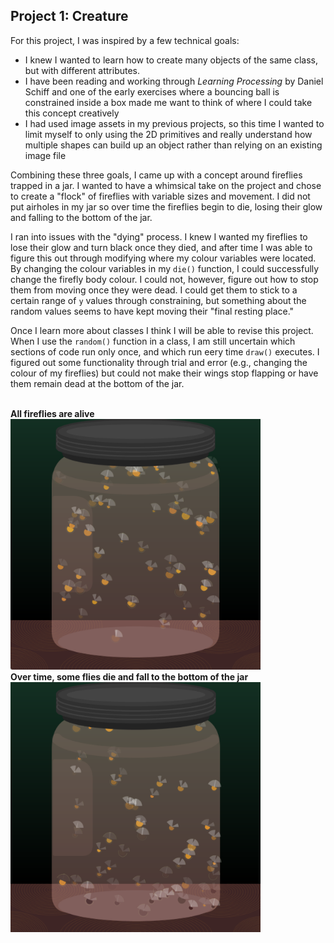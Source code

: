 ## Project 1: Creature

For this project, I was inspired by a few technical goals:
* I knew I wanted to learn how to create many objects of the same class, but with different attributes.
* I have been reading and working through _Learning Processing_ by Daniel Schiff and one of the early exercises where a bouncing ball is constrained inside a box made me want to think of where I could take this concept creatively
* I had used image assets in my previous projects, so this time I wanted to limit myself to only using the 2D primitives and really understand how multiple shapes can build up an object rather than relying on an existing image file

Combining these three goals, I came up with a concept around fireflies trapped in a jar. I wanted to have a whimsical take on the project and chose to create a "flock" of fireflies with variable sizes and movement. I did not put airholes in my jar so over time the fireflies begin to die, losing their glow and falling to the bottom of the jar.

I ran into issues with the "dying" process. I knew I wanted my fireflies to lose their glow and turn black once they died, and after time I was able to figure this out through modifying where my colour variables were located. By changing the colour variables in my `die()` function, I could successfully change the firefly body colour. I could not, however, figure out how to stop them from moving once they were dead. I could get them to stick to a certain range of `y` values through constraining, but something about the random values seems to have kept moving their "final resting place." 

Once I learn more about classes I think I will be able to revise this project. When I use the `random()` function in a class, I am still uncertain which sections of code run only once, and which run eery time `draw()` executes. I figured out some functionality through trial and error (e.g., changing the colour of my fireflies) but could not make their wings stop flapping or have them remain dead at the bottom of the jar.

<br />
<strong>All fireflies are alive</strong>
<img src="./Project_1C/screenshots/fireflies_alive.png" width="400px">
<br />
<strong>Over time, some flies die and fall to the bottom of the jar</strong>
<img src="./Project_1C/screenshots/fireflies_dying.png" width="400px">
